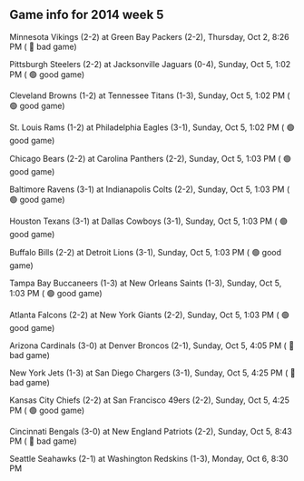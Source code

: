 ## Game info for 2014 week 5
Minnesota Vikings (2-2) at Green Bay Packers (2-2), Thursday, Oct 2, 8:26 PM (	:red_circle: bad game)



Pittsburgh Steelers (2-2) at Jacksonville Jaguars (0-4), Sunday, Oct 5, 1:02 PM (	:green_circle: good game)

Cleveland Browns (1-2) at Tennessee Titans (1-3), Sunday, Oct 5, 1:02 PM (	:green_circle: good game)

St. Louis Rams (1-2) at Philadelphia Eagles (3-1), Sunday, Oct 5, 1:02 PM (	:green_circle: good game)

Chicago Bears (2-2) at Carolina Panthers (2-2), Sunday, Oct 5, 1:03 PM (	:green_circle: good game)

Baltimore Ravens (3-1) at Indianapolis Colts (2-2), Sunday, Oct 5, 1:03 PM (	:green_circle: good game)

Houston Texans (3-1) at Dallas Cowboys (3-1), Sunday, Oct 5, 1:03 PM (	:green_circle: good game)

Buffalo Bills (2-2) at Detroit Lions (3-1), Sunday, Oct 5, 1:03 PM (	:green_circle: good game)

Tampa Bay Buccaneers (1-3) at New Orleans Saints (1-3), Sunday, Oct 5, 1:03 PM (	:green_circle: good game)

Atlanta Falcons (2-2) at New York Giants (2-2), Sunday, Oct 5, 1:03 PM (	:green_circle: good game)



Arizona Cardinals (3-0) at Denver Broncos (2-1), Sunday, Oct 5, 4:05 PM (	:red_circle: bad game)

New York Jets (1-3) at San Diego Chargers (3-1), Sunday, Oct 5, 4:25 PM (	:red_circle: bad game)

Kansas City Chiefs (2-2) at San Francisco 49ers (2-2), Sunday, Oct 5, 4:25 PM (	:green_circle: good game)



Cincinnati Bengals (3-0) at New England Patriots (2-2), Sunday, Oct 5, 8:43 PM (	:red_circle: bad game)



Seattle Seahawks (2-1) at Washington Redskins (1-3), Monday, Oct 6, 8:30 PM

